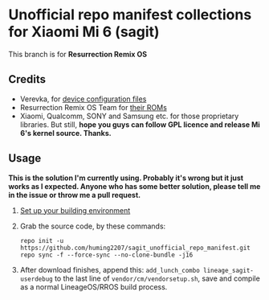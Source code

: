 # Unofficial repo manifest collections for Xiaomi Mi 6 (sagit)

This branch is for **Resurrection Remix OS**

## Credits

- Verevka, for [device configuration files](https://github.com/Verevka/android_device_xiaomi_sagit)
- Resurrection Remix OS Team for [their ROMs](https://github.com/ResurrectionRemix)
- Xiaomi, Qualcomm, SONY and Samsung etc. for those proprietary libraries. But still, **hope you guys can follow GPL licence and release Mi 6's kernel source. Thanks.**

## Usage

**This is the solution I'm currently using. Probably it's wrong but it just works as I expected. Anyone who has some better solution, please tell me in the issue or throw me a pull request.**

1. [Set up your building environment](https://source.android.com/source/initializing?hl=en)
2. Grab the source code, by these commands:

	```
	repo init -u https://github.com/huming2207/sagit_unofficial_repo_manifest.git
	repo sync -f --force-sync --no-clone-bundle -j16
	```
	
3. After download finishes, append this: `add_lunch_combo lineage_sagit-userdebug` to the last line of `vendor/cm/vendorsetup.sh`, save and compile as a normal LineageOS/RROS build process.